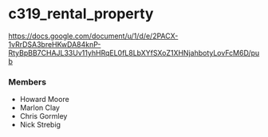 # c319_rental_property

https://docs.google.com/document/u/1/d/e/2PACX-1vRrDSA3breHKwDA84knP-RtyBpBB7CHAJL33Uv11yhHRqEL0fL8LbXYfSXoZ1XHNjahbotyLovFcM6D/pub

### Members 
- Howard Moore
- Marlon Clay
- Chris Gormley
- Nick Strebig
